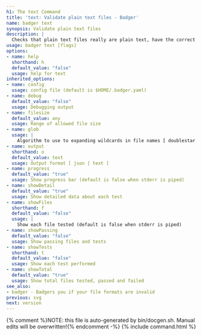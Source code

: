 ```yaml
---
h1: The text Command
title: 'text: Validate plain text files - Badger'
name: badger text
synopsis: Validate plain text files
description: |
  Checks that plain text files really are plain text, have the correct line endings and more
usage: badger text [flags]
options:
- name: help
  shorthand: h
  default_value: "false"
  usage: help for text
inherited_options:
- name: config
  usage: config file (default is $HOME/.badger.yaml)
- name: debug
  default_value: "false"
  usage: Debugging output
- name: filesize
  default_value: any
  usage: Range of allowed file size
- name: glob
  usage: |
    Algorithm to use to expanding wildcards in file names [ doublestar | golang | none ]
- name: output
  shorthand: o
  default_value: text
  usage: Output format [ json | text ]
- name: progress
  default_value: "true"
  usage: Show progress bar (default is false when stderr is piped)
- name: showDetail
  default_value: "true"
  usage: Show detailed data about each test
- name: showFiles
  shorthand: f
  default_value: "false"
  usage: |
    Show each file tested (default is false when stderr is piped)
- name: showPassing
  default_value: "false"
  usage: Show passing files and tests
- name: showTests
  shorthand: t
  default_value: "false"
  usage: Show each test performed
- name: showTotal
  default_value: "true"
  usage: Show total files tested, passed and failed
see_also:
- badger - Badgers you if your file formats are invalid
previous: svg
next: version
---
```

{% comment %}NOTE: this file is auto-generated by bin/docgen.sh.  Manual edits will be overwritten!{% endcomment -%}
{% include command.html %}
